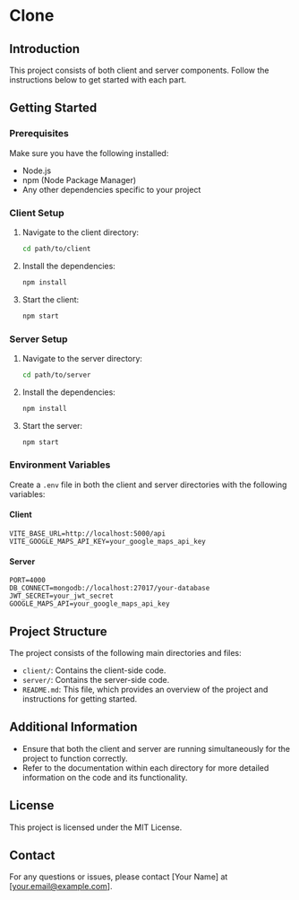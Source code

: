 # Clone

## Introduction
This project consists of both client and server components. Follow the instructions below to get started with each part.

## Getting Started

### Prerequisites
Make sure you have the following installed:
- Node.js
- npm (Node Package Manager)
- Any other dependencies specific to your project

### Client Setup
1. Navigate to the client directory:
    ```sh
    cd path/to/client
    ```
2. Install the dependencies:
    ```sh
    npm install
    ```
3. Start the client:
    ```sh
    npm start
    ```

### Server Setup
1. Navigate to the server directory:
    ```sh
    cd path/to/server
    ```
2. Install the dependencies:
    ```sh
    npm install
    ```
3. Start the server:
    ```sh
    npm start
    ```

### Environment Variables
Create a `.env` file in both the client and server directories with the following variables:

#### Client
```
VITE_BASE_URL=http://localhost:5000/api
VITE_GOOGLE_MAPS_API_KEY=your_google_maps_api_key
```

#### Server
```
PORT=4000
DB_CONNECT=mongodb://localhost:27017/your-database
JWT_SECRET=your_jwt_secret
GOOGLE_MAPS_API=your_google_maps_api_key
```

## Project Structure
The project consists of the following main directories and files:

- `client/`: Contains the client-side code.
- `server/`: Contains the server-side code.
- `README.md`: This file, which provides an overview of the project and instructions for getting started.

## Additional Information
- Ensure that both the client and server are running simultaneously for the project to function correctly.
- Refer to the documentation within each directory for more detailed information on the code and its functionality.

## License
This project is licensed under the MIT License.

## Contact
For any questions or issues, please contact [Your Name] at [your.email@example.com].
